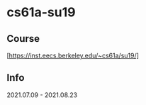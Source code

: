 # cs61a-su19

## Course
[https://inst.eecs.berkeley.edu/~cs61a/su19/]

## Info
2021.07.09 - 2021.08.23
